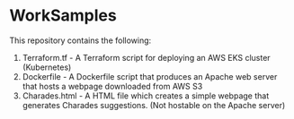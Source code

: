 # WorkSamples
This repository contains the following:
1. Terraform.tf - A Terraform script for deploying an AWS EKS cluster (Kubernetes)
2. Dockerfile - A Dockerfile script that produces an Apache web server that hosts a webpage downloaded from AWS S3
3. Charades.html - A HTML file which creates a simple webpage that generates Charades suggestions. (Not hostable on the Apache server)
